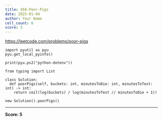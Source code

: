 ```yaml
---
title: 458-Poor-Pigs
date: 2025-01-04
author: Your Name
cell_count: 6
score: 5
---
```


https://leetcode.com/problems/poor-pigs


```
import pyutil as pyu
pyu.get_local_pyinfo()
```


```
print(pyu.ps2("python-dotenv"))
```


```
from typing import List
```


```
class Solution:
  def poorPigs(self, buckets: int, minutesToDie: int, minutesToTest: int) -> int:
    return ceil(log(buckets) / log(minutesToTest // minutesToDie + 1))
```


```
new Solution().poorPigs()
```


---
**Score: 5**